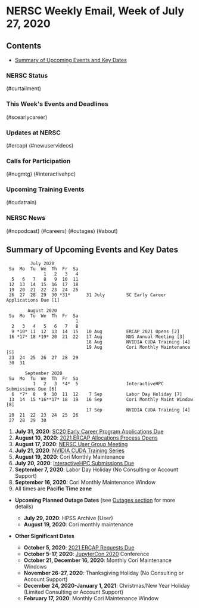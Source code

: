 # NERSC Weekly Email, Week of July 27, 2020 <a name="top"></a> #

## Contents ## 

- [Summary of Upcoming Events and Key Dates](#dates)

### NERSC Status

(#curtailment)

### This Week's Events and Deadlines

(#scearlycareer)

### Updates at NERSC 

(#ercap)
(#newuservideos)

### Calls for Participation

(#nugmtg)
(#interactivehpc)

### Upcoming Training Events 

(#cudatrain)

### NERSC News 

(#nopodcast)
(#careers)
(#outages)
(#about)

## Summary of Upcoming Events and Key Dates <a name="dates"/></a> ##

             July 2020     
     Su  Mo  Tu  We  Th  Fr  Sa
                  1   2   3   4    
      5   6   7   8   9  10  11   
     12  13  14  15  16  17  18   
     19  20  21  22  23  24  25   
     26  27  28  29  30 *31*      31 July        SC Early Career Applications Due [1]

            August 2020       
     Su  Mo  Tu  We  Th  Fr  Sa  
                              1  
      2   3   4   5   6   7   8  
      9 *10* 11  12  13  14  15   10 Aug         ERCAP 2021 Opens [2]
     16 *17* 18 *19* 20  21  22   17 Aug         NUG Annual Meeting [3]
                                  18 Aug         NVIDIA CUDA Training [4]
                                  19 Aug         Cori Monthly Maintenance [5]
     23  24  25  26  27  28  29  
     30  31                

           September 2020   
     Su  Mo  Tu  We  Th  Fr  Sa
              1   2   3  *4*  5                  InteractiveHPC Submissions Due [6]
      6  *7*  8   9  10  11  12    7 Sep         Labor Day Holiday [7]
     13  14  15 *16**17* 18  19   16 Sep         Cori Monthly Maint Window [8] 
                                  17 Sep         NVIDIA CUDA Training [4] 
     20  21  22  23  24  25  26 
     27  28  29  30 


1. **July 31, 2020**: [SC20 Early Career Program Applications Due](#scearlycareer)
2. **August 10, 2020**: [2021 ERCAP Allocations Process Opens](#ercap)
2. **August 17, 2020**: [NERSC User Group Meeting](#nugmtg) 
3. **July 21, 2020**: [NVIDIA CUDA Training Series](#cudatrain)
4. **August 19, 2020**: Cori Monthly Maintenance
5. **July 20, 2020**: [InteractiveHPC Submissions Due](#interactivehpc)
6. **September 7, 2020**: Labor Day Holiday (No Consulting or Account Support)
7. **September 16, 2020**: Cori Monthly Maintenance Window
8. All times are **Pacific Time zone**

- **Upcoming Planned Outage Dates** (see [Outages section](#outages) for more 
details)
    - **July 29, 2020**: HPSS Archive (User)
    - **August 19, 2020**: Cori monthly maintenance 

- **Other Significant Dates**
    - **October 5, 2020**: [2021 ERCAP Requests Due](#ercap)
    - **October 5-17, 2020**: [JupyterCon 2020](https://jupytercon.com/) Conference
    - **October 21, December 16, 2020**: Monthly Cori Maintenance Windows
    - **November 26-27, 2020**: Thanksgiving Holiday (No Consulting or Account Support)
    - **December 24, 2020-January 1, 2021**: Christmas/New Year Holiday (Limited Consulting or Account Support)
    - **February 17, 2020**: Monthly Cori Maintenance Window


